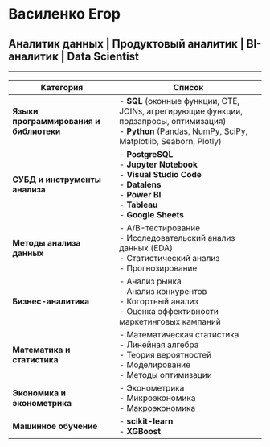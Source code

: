 # Василенко Егор 
## Аналитик данных | Продуктовый аналитик | BI-аналитик | Data Scientist
---
| **Категория**                                | **Список**                                                                                                                                                                |
|----------------------------------------------|---------------------------------------------------------------------------------------------------------------------------------------------------------------------------|
| **Языки программирования и библиотеки**      | - **SQL** (оконные функции, CTE, JOINs, агрегирующие функции, подзапросы, оптимизация)<br/>- **Python** (Pandas, NumPy, SciPy, Matplotlib, Seaborn, Plotly)               |
| **СУБД и инструменты анализа**               | - **PostgreSQL**<br/>- **Jupyter Notebook**<br/>- **Visual Studio Code**<br/>- **Datalens**<br/>-  **Power BI**<br/>-  **Tableau**<br/>- **Google Sheets**                |
| **Методы анализа данных**                    | - A/B-тестирование<br/>- Исследовательский анализ данных (EDA)<br/>- Статистический анализ<br/>- Прогнозирование                                                          |
| **Бизнес-аналитика**                         | - Анализ рынка<br/>- Анализ конкурентов<br/>- Когортный анализ<br/>- Оценка эффективности маркетинговых кампаний                                                          |
| **Математика и статистика**                  | - Математическая статистика<br/>- Линейная алгебра<br/>- Теория вероятностей<br/>- Моделирование<br/>- Методы оптимизации                                                 |
| **Экономика и эконометрика**                 | - Эконометрика<br/>- Микроэкономика<br/>- Макроэкономика                                                                                                                  |
| **Машинное обучение**                        | - **scikit-learn**<br/>- **XGBoost**                                                                                                                                      |
